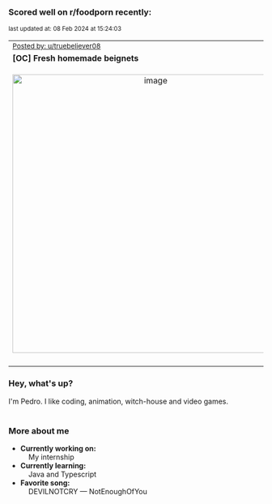 ### Scored well on r/foodporn recently:

<p align="left"><sub>last updated at: 08 Feb 2024 at 15:24:03</sub></p>

|   |
| --- |
| <sub>[Posted by: u/truebeliever08][source]</sub> |
| **[OC] Fresh homemade beignets** | 
|<p align="center"> <img alt="image" src="https://i.redd.it/f79ap5utj1hc1.jpeg" width="550" /> </p>|
|   |

### Hey, what's up?

I'm Pedro. I like coding, animation, witch-house and video games.<br><br>

### More about me
- **Currently working on:**  
&nbsp;&nbsp;&nbsp;&nbsp;My internship
- **Currently learning:**  
&nbsp;&nbsp;&nbsp;&nbsp;Java and Typescript
- **Favorite song:**  
&nbsp;&nbsp;&nbsp;&nbsp;DEVILNOTCRY — NotEnoughOfYou<br><br>

  



  
  
  
[linkedin]: https://linkedin.com/in/pedro-h-r-gomes-8a487b14a/
[gmail]: mailto:pilique11@gmail.com
[source]: https://reddit.com/r/FoodPorn/comments/1akmoc6/oc_fresh_homemade_beignets/
[redditAPI]: https://www.reddit.com/dev/api/